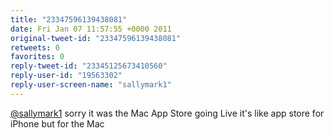 ```yaml
---
title: "23347596139438081"
date: Fri Jan 07 11:57:55 +0000 2011
original-tweet-id: "23347596139438081"
retweets: 0
favorites: 0
reply-tweet-id: "23345125673410560"
reply-user-id: "19563302"
reply-user-screen-name: "sallymark1"
---
```

<a href="https://twitter.com/sallymark1">@sallymark1</a> sorry it was the Mac App Store going Live it's like app store for iPhone but for the Mac
